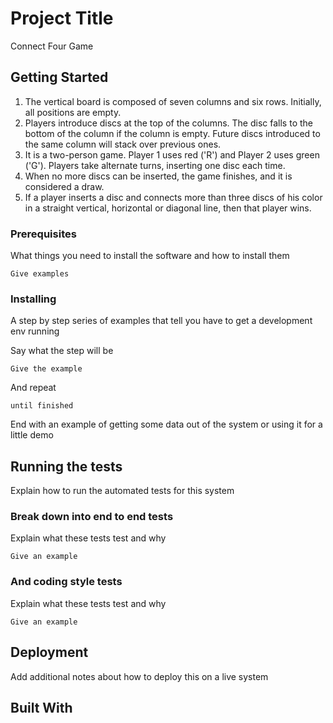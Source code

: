 # Project Title

Connect Four Game

## Getting Started


1. The vertical board is composed of seven columns and six rows. Initially, all positions are empty.
2. Players introduce discs at the top of the columns. The disc falls to the bottom of the column if the column is empty. Future discs introduced to the same column will stack over previous ones.
3. It is a two-person game. Player 1 uses red ('R') and Player 2 uses green ('G'). Players take alternate turns, inserting one disc each time.
4. When no more discs can be inserted, the game finishes, and it is considered a draw.
5. If a player inserts a disc and connects more than three discs of his color in a straight vertical, horizontal or diagonal line, then that player wins.

### Prerequisites

What things you need to install the software and how to install them

```
Give examples
```

### Installing

A step by step series of examples that tell you have to get a development env running

Say what the step will be

```
Give the example
```

And repeat

```
until finished
```

End with an example of getting some data out of the system or using it for a little demo

## Running the tests

Explain how to run the automated tests for this system

### Break down into end to end tests

Explain what these tests test and why

```
Give an example
```

### And coding style tests

Explain what these tests test and why

```
Give an example
```

## Deployment

Add additional notes about how to deploy this on a live system

## Built With


